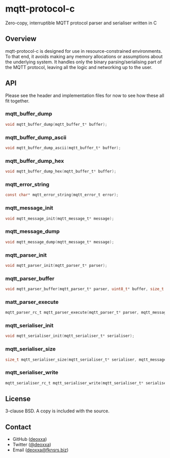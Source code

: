 mqtt-protocol-c
===============

Zero-copy, interruptible MQTT protocol parser and serialiser written in C

Overview
--------

mqtt-protocol-c is designed for use in resource-constrained environments. To
that end, it avoids making any memory allocations or assumptions about the
underlying system. It handles only the binary parsing/serialising part of the
MQTT protocol, leaving all the logic and networking up to the user.

API
---

Please see the header and implementation files for now to see how these all fit
together.

### mqtt_buffer_dump

```c
void mqtt_buffer_dump(mqtt_buffer_t* buffer);
```

### mqtt_buffer_dump_ascii

```c
void mqtt_buffer_dump_ascii(mqtt_buffer_t* buffer);
```

### mqtt_buffer_dump_hex

```c
void mqtt_buffer_dump_hex(mqtt_buffer_t* buffer);
```

### mqtt_error_string

```c
const char* mqtt_error_string(mqtt_error_t error);
```

### mqtt_message_init

```c
void mqtt_message_init(mqtt_message_t* message);
```

### mqtt_message_dump

```c
void mqtt_message_dump(mqtt_message_t* message);
```

### mqtt_parser_init

```c
void mqtt_parser_init(mqtt_parser_t* parser);
```

### mqtt_parser_buffer

```c
void mqtt_parser_buffer(mqtt_parser_t* parser, uint8_t* buffer, size_t buffer_length);
```

### matt_parser_execute

```c
mqtt_parser_rc_t mqtt_parser_execute(mqtt_parser_t* parser, mqtt_message_t* message, uint8_t* data, size_t len, size_t* nread);
```

### mqtt_serialiser_init

```c
void mqtt_serialiser_init(mqtt_serialiser_t* serialiser);
```

### mqtt_serialiser_size

```c
size_t mqtt_serialiser_size(mqtt_serialiser_t* serialiser, mqtt_message_t* message);
```

### mqtt_serialiser_write

```c
mqtt_serialiser_rc_t mqtt_serialiser_write(mqtt_serialiser_t* serialiser, mqtt_message_t* message, uint8_t* buffer, size_t len);
```

License
-------

3-clause BSD. A copy is included with the source.

Contact
-------

* GitHub ([deoxxa](http://github.com/deoxxa))
* Twitter ([@deoxxa](http://twitter.com/deoxxa))
* Email ([deoxxa@fknsrs.biz](mailto:deoxxa@fknsrs.biz))
